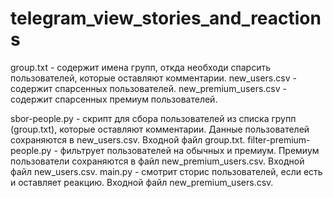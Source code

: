 # telegram_view_stories_and_reactions

group.txt - содержит имена групп, откда необходи спарсить пользователей, которые оставляют комментарии.
new_users.csv - содержит спарсенных пользователей.
new_premium_users.csv - содержит спарсенных премиум пользователей.

sbor-people.py - скрипт для сбора пользователей из списка групп (group.txt), которые оставляют комментарии. Данные пользователей сохраняются в new_users.csv. Входной файл group.txt.
filter-premium-people.py - фильтрует пользователей на обычных и премиум. Премиум пользователи сохраняются в файл new_premium_users.csv. Входной файл new_users.csv.
main.py - смотрит сторис пользователей, если есть и оставляет реакцию. Входной файл new_premium_users.csv.
